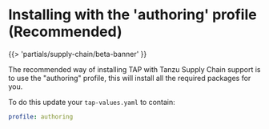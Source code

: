 # Installing with the 'authoring' profile (Recommended)

{{> 'partials/supply-chain/beta-banner' }} 

The recommended way of installing TAP with Tanzu Supply Chain support is to use the "authoring" profile, this will install all the
required packages for you.

To do this update your `tap-values.yaml` to contain: 

```yaml
profile: authoring
```
